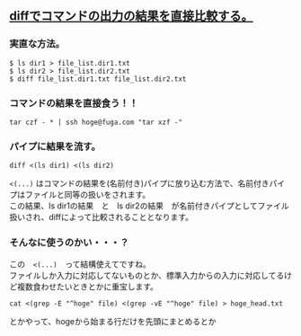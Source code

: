 ## [diffでコマンドの出力の結果を直接比較する。](https://qiita.com/wingedtw/items/2f05c5d0c37d71f209f4)

### 実直な方法。
```
$ ls dir1 > file_list.dir1.txt
$ ls dir2 > file_list.dir2.txt
$ diff file_list.dir1.txt file_list.dir2.txt
```

### コマンドの結果を直接食う！！
```
tar czf - * | ssh hoge@fuga.com "tar xzf -"
```

### パイプに結果を流す。
```
diff <(ls dir1) <(ls dir2)
```
`<(...)` はコマンドの結果を(名前付き)パイプに放り込む方法で、名前付きパイプはファイルと同等の扱いをされます。<br>
この結果、ls dir1の結果　と　ls dir2の結果　が名前付きパイプとしてファイル扱いされ、diffによって比較されることとなります。<br>

### そんなに使うのかい・・・？
この　`<(...)`　って結構使えてですね。<br>
ファイルしか入力に対応してないものとか、標準入力からの入力に対応してるけど複数食わせたいときとかに重宝します。<br>
```
cat <(grep -E "^hoge" file) <(grep -vE "^hoge" file) > hoge_head.txt
```
とかやって、hogeから始まる行だけを先頭にまとめるとか<br>
